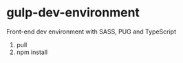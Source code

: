 # gulp-dev-environment
Front-end dev environment with SASS, PUG and TypeScript

1. pull
2. npm install

